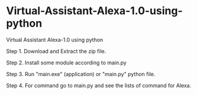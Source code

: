 # Virtual-Assistant-Alexa-1.0-using-python
Virtual Assistant Alexa-1.0 using python

Step 1. Download and Extract the zip file.

Step 2. Install some module according to main.py

Step 3. Run "main.exe" (application) or "main.py" python file.

Step 4. For command go to main.py and see the lists of command for Alexa.
